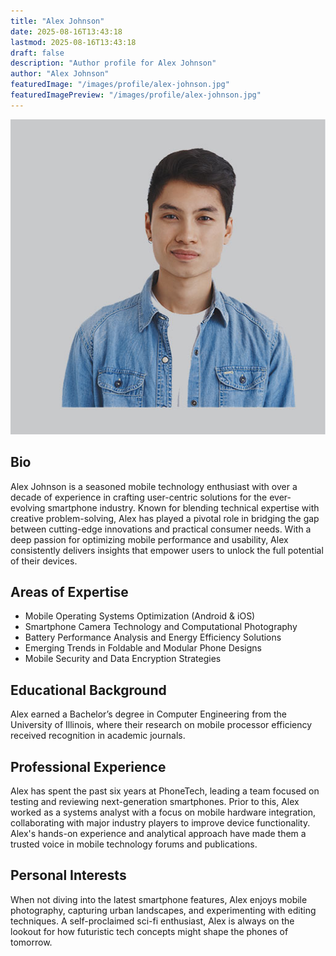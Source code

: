 ```yaml
---
title: "Alex Johnson"
date: 2025-08-16T13:43:18
lastmod: 2025-08-16T13:43:18
draft: false
description: "Author profile for Alex Johnson"
author: "Alex Johnson"
featuredImage: "/images/profile/alex-johnson.jpg"
featuredImagePreview: "/images/profile/alex-johnson.jpg"
---
```


![Alex Johnson](/images/profile/alex-johnson.jpg)

## Bio  
Alex Johnson is a seasoned mobile technology enthusiast with over a decade of experience in crafting user-centric solutions for the ever-evolving smartphone industry. Known for blending technical expertise with creative problem-solving, Alex has played a pivotal role in bridging the gap between cutting-edge innovations and practical consumer needs. With a deep passion for optimizing mobile performance and usability, Alex consistently delivers insights that empower users to unlock the full potential of their devices.

## Areas of Expertise  
- Mobile Operating Systems Optimization (Android & iOS)  
- Smartphone Camera Technology and Computational Photography  
- Battery Performance Analysis and Energy Efficiency Solutions  
- Emerging Trends in Foldable and Modular Phone Designs  
- Mobile Security and Data Encryption Strategies  

## Educational Background  
Alex earned a Bachelor’s degree in Computer Engineering from the University of Illinois, where their research on mobile processor efficiency received recognition in academic journals.  

## Professional Experience  
Alex has spent the past six years at PhoneTech, leading a team focused on testing and reviewing next-generation smartphones. Prior to this, Alex worked as a systems analyst with a focus on mobile hardware integration, collaborating with major industry players to improve device functionality. Alex's hands-on experience and analytical approach have made them a trusted voice in mobile technology forums and publications.  

## Personal Interests  
When not diving into the latest smartphone features, Alex enjoys mobile photography, capturing urban landscapes, and experimenting with editing techniques. A self-proclaimed sci-fi enthusiast, Alex is always on the lookout for how futuristic tech concepts might shape the phones of tomorrow.
